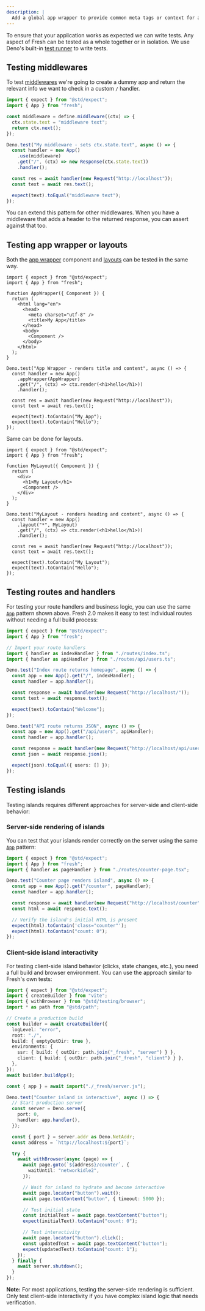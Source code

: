 ```yaml
---
description: |
  Add a global app wrapper to provide common meta tags or context for application routes.
---
```


To ensure that your application works as expected we can write tests. Any aspect
of Fresh can be tested as a whole together or in isolation. We use Deno's
built-in [test runner](https://docs.deno.com/runtime/fundamentals/testing/) to
write tests.

## Testing middlewares

To test [middlewares](/docs/concepts/middleware) we're going to create a dummy
app and return the relevant info we want to check in a custom `/` handler.

```ts middleware.test.ts
import { expect } from "@std/expect";
import { App } from "fresh";

const middleware = define.middleware((ctx) => {
  ctx.state.text = "middleware text";
  return ctx.next();
});

Deno.test("My middleware - sets ctx.state.text", async () => {
  const handler = new App()
    .use(middleware)
    .get("/", (ctx) => new Response(ctx.state.text))
    .handler();

  const res = await handler(new Request("http://localhost"));
  const text = await res.text();

  expect(text).toEqual("middleware text");
});
```

You can extend this pattern for other middlewares. When you have a middleware
that adds a header to the returned response, you can assert against that too.

## Testing app wrapper or layouts

Both the [app wrapper](/docs/advanced/app-wrapper) component and
[layouts](/docs/advanced/layouts) can be tested in the same way.

```tsx routes/_app.test.tsx
import { expect } from "@std/expect";
import { App } from "fresh";

function AppWrapper({ Component }) {
  return (
    <html lang="en">
      <head>
        <meta charset="utf-8" />
        <title>My App</title>
      </head>
      <body>
        <Component />
      </body>
    </html>
  );
}

Deno.test("App Wrapper - renders title and content", async () => {
  const handler = new App()
    .appWrapper(AppWrapper)
    .get("/", (ctx) => ctx.render(<h1>hello</h1>))
    .handler();

  const res = await handler(new Request("http://localhost"));
  const text = await res.text();

  expect(text).toContain("My App");
  expect(text).toContain("Hello");
});
```

Same can be done for layouts.

```tsx routes/_layout.test.tsx
import { expect } from "@std/expect";
import { App } from "fresh";

function MyLayout({ Component }) {
  return (
    <div>
      <h1>My Layout</h1>
      <Component />
    </div>
  );
}

Deno.test("MyLayout - renders heading and content", async () => {
  const handler = new App()
    .layout("*", MyLayout)
    .get("/", (ctx) => ctx.render(<h1>hello</h1>))
    .handler();

  const res = await handler(new Request("http://localhost"));
  const text = await res.text();

  expect(text).toContain("My Layout");
  expect(text).toContain("Hello");
});
```

## Testing routes and handlers

For testing your route handlers and business logic, you can use the same
[`App`](/docs/concepts/app) pattern shown above. Fresh 2.0 makes it easy to test
individual routes without needing a full build process:

```ts my-routes.test.ts
import { expect } from "@std/expect";
import { App } from "fresh";

// Import your route handlers
import { handler as indexHandler } from "./routes/index.ts";
import { handler as apiHandler } from "./routes/api/users.ts";

Deno.test("Index route returns homepage", async () => {
  const app = new App().get("/", indexHandler);
  const handler = app.handler();

  const response = await handler(new Request("http://localhost/"));
  const text = await response.text();

  expect(text).toContain("Welcome");
});

Deno.test("API route returns JSON", async () => {
  const app = new App().get("/api/users", apiHandler);
  const handler = app.handler();

  const response = await handler(new Request("http://localhost/api/users"));
  const json = await response.json();

  expect(json).toEqual({ users: [] });
});
```

## Testing islands

Testing islands requires different approaches for server-side and client-side
behavior:

### Server-side rendering of islands

You can test that your islands render correctly on the server using the same
[`App`](/docs/concepts/app) pattern:

```ts island-ssr.test.ts
import { expect } from "@std/expect";
import { App } from "fresh";
import { handler as pageHandler } from "./routes/counter-page.tsx";

Deno.test("Counter page renders island", async () => {
  const app = new App().get("/counter", pageHandler);
  const handler = app.handler();

  const response = await handler(new Request("http://localhost/counter"));
  const html = await response.text();

  // Verify the island's initial HTML is present
  expect(html).toContain('class="counter"');
  expect(html).toContain("count: 0");
});
```

### Client-side island interactivity

For testing client-side island behavior (clicks, state changes, etc.), you need
a full build and browser environment. You can use the approach similar to
Fresh's own tests:

```ts island-client.test.ts
import { expect } from "@std/expect";
import { createBuilder } from "vite";
import { withBrowser } from "@std/testing/browser";
import * as path from "@std/path";

// Create a production build
const builder = await createBuilder({
  logLevel: "error",
  root: "./",
  build: { emptyOutDir: true },
  environments: {
    ssr: { build: { outDir: path.join("_fresh", "server") } },
    client: { build: { outDir: path.join("_fresh", "client") } },
  },
});
await builder.buildApp();

const { app } = await import("./_fresh/server.js");

Deno.test("Counter island is interactive", async () => {
  // Start production server
  const server = Deno.serve({
    port: 0,
    handler: app.handler(),
  });

  const { port } = server.addr as Deno.NetAddr;
  const address = `http://localhost:${port}`;

  try {
    await withBrowser(async (page) => {
      await page.goto(`${address}/counter`, {
        waitUntil: "networkidle2",
      });

      // Wait for island to hydrate and become interactive
      await page.locator("button").wait();
      await page.textContent("button", { timeout: 5000 });

      // Test initial state
      const initialText = await page.textContent("button");
      expect(initialText).toContain("count: 0");

      // Test interactivity
      await page.locator("button").click();
      const updatedText = await page.textContent("button");
      expect(updatedText).toContain("count: 1");
    });
  } finally {
    await server.shutdown();
  }
});
```

**Note:** For most applications, testing the server-side rendering is
sufficient. Only test client-side interactivity if you have complex island logic
that needs verification.
